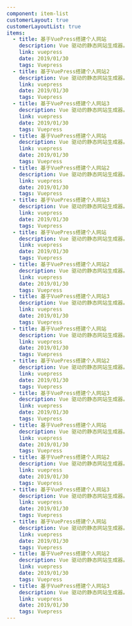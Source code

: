 ```yaml
---
component: item-list
customerLayout: true
customerLayoutList: true
items:
  - title: 基于VuePress搭建个人网站
    description: Vue 驱动的静态网站生成器。
    link: vuepress
    date: 2019/01/30
    tags: Vuepress
  - title: 基于VuePress搭建个人网站2
    description: Vue 驱动的静态网站生成器。
    link: vuepress
    date: 2019/01/30
    tags: Vuepress
  - title: 基于VuePress搭建个人网站3
    description: Vue 驱动的静态网站生成器。
    link: vuepress
    date: 2019/01/30
    tags: Vuepress
  - title: 基于VuePress搭建个人网站
    description: Vue 驱动的静态网站生成器。
    link: vuepress
    date: 2019/01/30
    tags: Vuepress
  - title: 基于VuePress搭建个人网站2
    description: Vue 驱动的静态网站生成器。
    link: vuepress
    date: 2019/01/30
    tags: Vuepress
  - title: 基于VuePress搭建个人网站3
    description: Vue 驱动的静态网站生成器。
    link: vuepress
    date: 2019/01/30
    tags: Vuepress
  - title: 基于VuePress搭建个人网站
    description: Vue 驱动的静态网站生成器。
    link: vuepress
    date: 2019/01/30
    tags: Vuepress
  - title: 基于VuePress搭建个人网站2
    description: Vue 驱动的静态网站生成器。
    link: vuepress
    date: 2019/01/30
    tags: Vuepress
  - title: 基于VuePress搭建个人网站3
    description: Vue 驱动的静态网站生成器。
    link: vuepress
    date: 2019/01/30
    tags: Vuepress
  - title: 基于VuePress搭建个人网站
    description: Vue 驱动的静态网站生成器。
    link: vuepress
    date: 2019/01/30
    tags: Vuepress
  - title: 基于VuePress搭建个人网站2
    description: Vue 驱动的静态网站生成器。
    link: vuepress
    date: 2019/01/30
    tags: Vuepress
  - title: 基于VuePress搭建个人网站3
    description: Vue 驱动的静态网站生成器。
    link: vuepress
    date: 2019/01/30
    tags: Vuepress
  - title: 基于VuePress搭建个人网站
    description: Vue 驱动的静态网站生成器。
    link: vuepress
    date: 2019/01/30
    tags: Vuepress
  - title: 基于VuePress搭建个人网站2
    description: Vue 驱动的静态网站生成器。
    link: vuepress
    date: 2019/01/30
    tags: Vuepress
  - title: 基于VuePress搭建个人网站3
    description: Vue 驱动的静态网站生成器。
    link: vuepress
    date: 2019/01/30
    tags: Vuepress
  - title: 基于VuePress搭建个人网站
    description: Vue 驱动的静态网站生成器。
    link: vuepress
    date: 2019/01/30
    tags: Vuepress
  - title: 基于VuePress搭建个人网站2
    description: Vue 驱动的静态网站生成器。
    link: vuepress
    date: 2019/01/30
    tags: Vuepress
  - title: 基于VuePress搭建个人网站3
    description: Vue 驱动的静态网站生成器。
    link: vuepress
    date: 2019/01/30
    tags: Vuepress
---
```


